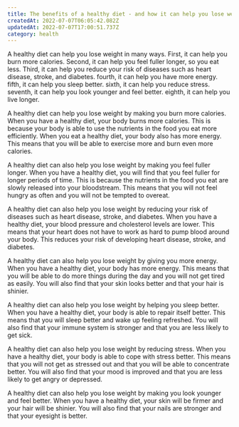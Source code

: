 ```yaml
---
title: The benefits of a healthy diet - and how it can help you lose weight
createdAt: 2022-07-07T06:05:42.082Z
updatedAt: 2022-07-07T17:00:51.737Z
category: health
---
```


A healthy diet can help you lose weight in many ways. First, it can help you burn more calories. Second, it can help you feel fuller longer, so you eat less. Third, it can help you reduce your risk of diseases such as heart disease, stroke, and diabetes. fourth, it can help you have more energy. fifth, it can help you sleep better. sixth, it can help you reduce stress. seventh, it can help you look younger and feel better. eighth, it can help you live longer.

A healthy diet can help you lose weight by making you burn more calories. When you have a healthy diet, your body burns more calories. This is because your body is able to use the nutrients in the food you eat more efficiently. When you eat a healthy diet, your body also has more energy. This means that you will be able to exercise more and burn even more calories.

A healthy diet can also help you lose weight by making you feel fuller longer. When you have a healthy diet, you will find that you feel fuller for longer periods of time. This is because the nutrients in the food you eat are slowly released into your bloodstream. This means that you will not feel hungry as often and you will not be tempted to overeat.

A healthy diet can also help you lose weight by reducing your risk of diseases such as heart disease, stroke, and diabetes. When you have a healthy diet, your blood pressure and cholesterol levels are lower. This means that your heart does not have to work as hard to pump blood around your body. This reduces your risk of developing heart disease, stroke, and diabetes.

A healthy diet can also help you lose weight by giving you more energy. When you have a healthy diet, your body has more energy. This means that you will be able to do more things during the day and you will not get tired as easily. You will also find that your skin looks better and that your hair is shinier.

A healthy diet can also help you lose weight by helping you sleep better. When you have a healthy diet, your body is able to repair itself better. This means that you will sleep better and wake up feeling refreshed. You will also find that your immune system is stronger and that you are less likely to get sick.

A healthy diet can also help you lose weight by reducing stress. When you have a healthy diet, your body is able to cope with stress better. This means that you will not get as stressed out and that you will be able to concentrate better. You will also find that your mood is improved and that you are less likely to get angry or depressed.

A healthy diet can also help you lose weight by making you look younger and feel better. When you have a healthy diet, your skin will be firmer and your hair will be shinier. You will also find that your nails are stronger and that your eyesight is better.
